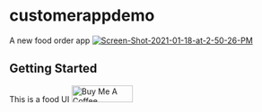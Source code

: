 # customerappdemo

A new food order app
<a href="https://ibb.co/FhLvjPh"><img src="https://i.ibb.co/wdFHxvd/Screen-Shot-2021-01-18-at-2-50-26-PM.png" alt="Screen-Shot-2021-01-18-at-2-50-26-PM" border="0"></a>

## Getting Started

This is a food UI
<a href="https://www.buymeacoffee.com/iNeedHelpX" target="_blank"><img src="https://cdn.buymeacoffee.com/buttons/v2/arial-yellow.png" alt="Buy Me A Coffee" style="height: 30px !important;width: 109px !important;" ></a>

